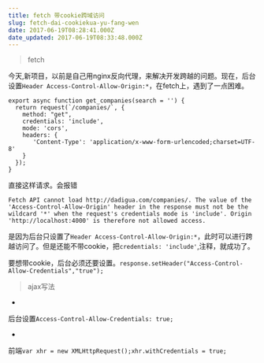 ```yaml
---
title: fetch 带cookie跨域访问
slug: fetch-dai-cookiekua-yu-fang-wen
date: 2017-06-19T08:28:41.000Z
date_updated: 2017-06-19T08:33:48.000Z
---
```


> fetch

今天,新项目，以前是自己用nginx反向代理，来解决开发跨越的问题。现在，后台设置`Header Access-Control-Allow-Origin:*`，在fetch上，遇到了一点困难。

    export async function get_companies(search = '') {
      return request(`/companies/`, {
        method: "get",
        credentials: 'include',
        mode: 'cors',
        headers: {
           'Content-Type': 'application/x-www-form-urlencoded;charset=UTF-8'
        }
      });
    }
    

直接这样请求。会报错

    Fetch API cannot load http://dadigua.com/companies/. The value of the 'Access-Control-Allow-Origin' header in the response must not be the wildcard '*' when the request's credentials mode is 'include'. Origin 'http://localhost:4000' is therefore not allowed access.
    

是因为后台只设置了`Header Access-Control-Allow-Origin:*`，此时可以进行跨越访问了。但是还能不带cookie，把`credentials: 'include'`,注释，就成功了。

要想带cookie，后台必须还要设置。`response.setHeader("Access-Control-Allow-Credentials","true");`

> ajax写法

- 
后台设置`Access-Control-Allow-Credentials: true;`

- 
前端`var xhr = new XMLHttpRequest();xhr.withCredentials = true;`
